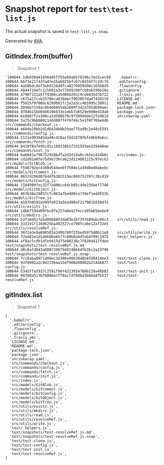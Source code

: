 # Snapshot report for `test\test-list.js`

The actual snapshot is saved in `test-list.js.snap`.

Generated by [AVA](https://ava.li).

## GitIndex.from(buffer)

> Snapshot 1

    `100644 1db939d41956405f755e69ab570296c7ed3cec99    .babelrc␊
    100644 bbf3e21f43fa4fe25eb925bfcb7c0434f7c2dc7d    .editorconfig␊
    100644 4a58bdcdef3eb91264dfca0279959d98c16568d5    .flowconfig␊
    100644 48447164fc125691a3e77899190fcb8ab296b20a    .gitignore␊
    100644 47967151a5ff9366ca5d86e261c9ceb835d7b722    .travis.yml␊
    100644 c675a17ccb1578bca836decf90205fdad743827d    LICENSE.md␊
    100644 f5825f0700bc629db62fc2a2a3cc401095c38011    README.md␊
    100644 2856b7159ac064d8855da2089f342a785db99aec    package-lock.json␊
    100644 9784b15bb0d4610b633e1ebb7a6529e900ed1da0    package.json␊
    100644 6e9d67f2a308ca3d580b78c9f5894dde12fe981d    shrinkwrap.yaml␊
    100644 3a75c9b6600114dd88ff47bfd4c5e1f8f76be6db    src/commands/checkout.js␊
    100644 e69de29bb2d1d6434b8b29ae775ad8c2e48c5391    src/commands/config.js␊
    100644 5121e993645da48c428acfdd1970fbfe8bb9a6cc    src/commands/fetch.js␊
    100644 b439f8a7e95cd1c180238b1f2d1593ee329448ee    src/commands/init.js␊
    100644 ba6641a796752918bdfa2d3d1da8ccb5ec424b6c    src/index.js␊
    100644 cd2d01a0fe75d9e736ca623d124082225c97ec62    src/models/GitBlob.js␊
    100644 f598792ec4380d544ee0f7504e1a30d0ed0abebc    src/models/GitCommit.js␊
    100644 8657d296d07b4d76302519ac608752397c38cd39    src/models/GitConfig.js␊
    100644 1104999fec32f7a906cc64cb85c4de23daef7746    src/models/GitObject.js␊
    100644 467b38e29857cfc863a7be480ca739ef1edd553b    src/models/GitTree.js␊
    100644 4187b0591eb99fe023a5ead08af217901b938d72    src/utils/exists.js␊
    100644 1dbbf594d09fbc0fe257a0ed2fecca95b65bebe9    src/utils/mkdirs.js␊
    100644 b3f16d527a5d80b8893da03e1bf397689ebc06c3    src/utils/read.js␊
    100644 333191f116d625ba492527ce790fcabe12af33e5    src/utils/resolveRef.js␊
    100644 38f2a3e9a690581e249b789f2fbed5975d0b11e8    src/utils/write.js␊
    100644 72ed82e1d1ddb86e6577c80b8a4dfeb4f99c1975    test/_helpers.js␊
    100644 af8ac5cdb1dfe9415d75e08238c7f820d417fdee    test/snapshots/test-resolveRef.js.md␊
    100644 d0c8afd043a8887396f949240564fb3bc2a23798    test/snapshots/test-resolveRef.js.snap␊
    100644 7cc6aba8971d86ec3d306e80e3848b4fd8414ee3    test/test-clone.js␊
    100644 93f0002a2c0d2156aa15df908a984b2b2144b877    test/test-config.js␊
    100644 5345ffa5937c2591f96f4213934709b229a48b02    test/test-init.js␊
    100644 80708a513b7808becff0acfd70dbd3b66a4fb537    test/test-resolveRef.js`

## gitIndex.list

> Snapshot 1

    [
      '.babelrc',
      '.editorconfig',
      '.flowconfig',
      '.gitignore',
      '.travis.yml',
      'LICENSE.md',
      'README.md',
      'package-lock.json',
      'package.json',
      'shrinkwrap.yaml',
      'src/commands/checkout.js',
      'src/commands/config.js',
      'src/commands/fetch.js',
      'src/commands/init.js',
      'src/index.js',
      'src/models/GitBlob.js',
      'src/models/GitCommit.js',
      'src/models/GitConfig.js',
      'src/models/GitObject.js',
      'src/models/GitTree.js',
      'src/utils/exists.js',
      'src/utils/mkdirs.js',
      'src/utils/read.js',
      'src/utils/resolveRef.js',
      'src/utils/write.js',
      'test/_helpers.js',
      'test/snapshots/test-resolveRef.js.md',
      'test/snapshots/test-resolveRef.js.snap',
      'test/test-clone.js',
      'test/test-config.js',
      'test/test-init.js',
      'test/test-resolveRef.js',
    ]
